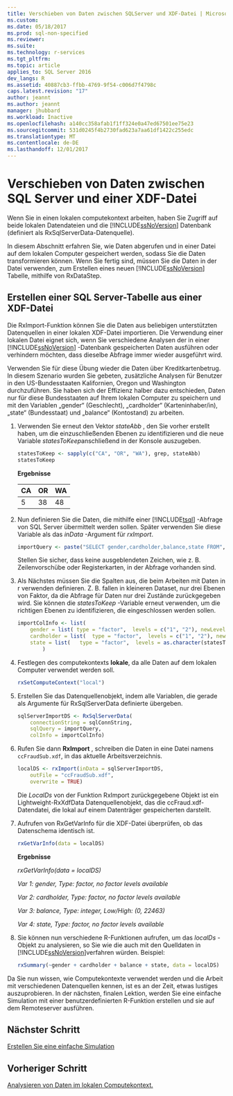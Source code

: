 ```yaml
---
title: Verschieben von Daten zwischen SQLServer und XDF-Datei | Microsoft Docs
ms.custom: 
ms.date: 05/18/2017
ms.prod: sql-non-specified
ms.reviewer: 
ms.suite: 
ms.technology: r-services
ms.tgt_pltfrm: 
ms.topic: article
applies_to: SQL Server 2016
dev_langs: R
ms.assetid: 40887cb3-ffbb-4769-9f54-c006d7f4798c
caps.latest.revision: "17"
author: jeannt
ms.author: jeannt
manager: jhubbard
ms.workload: Inactive
ms.openlocfilehash: a140cc358afab1f1ff324e0a47ed67501ee75e23
ms.sourcegitcommit: 531d0245f4b2730fad623a7aa61df1422c255edc
ms.translationtype: MT
ms.contentlocale: de-DE
ms.lasthandoff: 12/01/2017
---
```

# <a name="move-data-between-sql-server-and-xdf-file"></a>Verschieben von Daten zwischen SQL Server und einer XDF-Datei

Wenn Sie in einen lokalen computekontext arbeiten, haben Sie Zugriff auf beide lokalen Datendateien und die [!INCLUDE[ssNoVersion](../../includes/ssnoversion-md.md)] Datenbank (definiert als RxSqlServerData-Datenquelle).

In diesem Abschnitt erfahren Sie, wie Daten abgerufen und in einer Datei auf dem lokalen Computer gespeichert werden, sodass Sie die Daten transformieren können. Wenn Sie fertig sind, müssen Sie die Daten in der Datei verwenden, zum Erstellen eines neuen [!INCLUDE[ssNoVersion](../../includes/ssnoversion-md.md)] Tabelle, mithilfe von RxDataStep.
  
## <a name="create-a-sql-server-table-from-an-xdf-file"></a>Erstellen einer SQL Server-Tabelle aus einer XDF-Datei

Die RxImport-Funktion können Sie die Daten aus beliebigen unterstützten Datenquellen in einer lokalen XDF-Datei importieren. Die Verwendung einer lokalen Datei eignet sich, wenn Sie verschiedene Analysen der in einer [!INCLUDE[ssNoVersion](../../includes/ssnoversion-md.md)] -Datenbank gespeicherten Daten ausführen oder verhindern möchten, dass dieselbe Abfrage immer wieder ausgeführt wird.

Verwenden Sie für diese Übung wieder die Daten über Kreditkartenbetrug. In diesem Szenario wurden Sie gebeten, zusätzliche Analysen für Benutzer in den US-Bundesstaaten Kalifornien, Oregon und Washington durchzuführen. Sie haben sich der Effizienz halber dazu entschieden, Daten nur für diese Bundesstaaten auf Ihrem lokalen Computer zu speichern und mit den Variablen „gender“ (Geschlecht), „cardholder“ (Karteninhaber/in), „state“ (Bundesstaat) und „balance“ (Kontostand) zu arbeiten.

1. Verwenden Sie erneut den Vektor *stateAbb* , den Sie vorher erstellt haben, um die einzuschließenden Ebenen zu identifizieren und die neue Variable *statesToKeep*anschließend in der Konsole auszugeben.
  
    ```R
    statesToKeep <- sapply(c("CA", "OR", "WA"), grep, stateAbb)
    statesToKeep
    ```
    **Ergebnisse**
    
    CA|OR|WA
    ----|----|----
    5|38|48
    
2. Nun definieren Sie die Daten, die mithilfe einer [!INCLUDE[tsql](../../includes/tsql-md.md)] -Abfrage von SQL Server übermittelt werden sollen.  Später verwenden Sie diese Variable als das *inData* -Argument für *rxImport*.
  
    ```R
    importQuery <- paste("SELECT gender,cardholder,balance,state FROM",  sqlFraudTable,  "WHERE (state = 5 OR state = 38 OR state = 48)")
    ```
  
    Stellen Sie sicher, dass keine ausgeblendeten Zeichen, wie z. B. Zeilenvorschübe oder Registerkarten, in der Abfrage vorhanden sind.
  
3. Als Nächstes müssen Sie die Spalten aus, die beim Arbeiten mit Daten in r verwenden definieren. Z. B. fallen in kleineren Dataset, nur drei Ebenen von Faktor, da die Abfrage für Daten nur drei Zustände zurückgegeben wird.  Sie können die *statesToKeep* -Variable erneut verwenden, um die richtigen Ebenen zu identifizieren, die eingeschlossen werden sollen.
  
    ```R
    importColInfo <- list(
        gender = list( type = "factor",  levels = c("1", "2"), newLevels = c("Male", "Female")),
        cardholder = list(  type = "factor",  levels = c("1", "2"), newLevels = c("Principal", "Secondary")),
        state = list(   type = "factor",  levels = as.character(statesToKeep), newLevels = names(statesToKeep))
            )
    ```
  
4. Festlegen des computekontexts **lokale**, da alle Daten auf dem lokalen Computer verwendet werden soll.
  
    ```R
    rxSetComputeContext("local")
    ```
  
5. Erstellen Sie das Datenquellenobjekt, indem alle Variablen, die gerade als Argumente für RxSqlServerData definierte übergeben.
  
    ```R
    sqlServerImportDS <- RxSqlServerData(
        connectionString = sqlConnString,
        sqlQuery = importQuery,
        colInfo = importColInfo)
    ```
  
6. Rufen Sie dann **RxImport** , schreiben die Daten in eine Datei namens `ccFraudSub.xdf`, in das aktuelle Arbeitsverzeichnis.
  
    ```R
    localDS <- rxImport(inData = sqlServerImportDS,
        outFile = "ccFraudSub.xdf",
        overwrite = TRUE)
    ```
  
    Die *LocalDs* von der Funktion RxImport zurückgegebene Objekt ist ein Lightweight-RxXdfData Datenquellenobjekt, das die ccFraud.xdf-Datendatei, die lokal auf einem Datenträger gespeicherten darstellt.
  
7. Aufrufen von RxGetVarInfo für die XDF-Datei überprüfen, ob das Datenschema identisch ist.
  
    ```R
    rxGetVarInfo(data = localDS)
    ```

    **Ergebnisse**
    
    *rxGetVarInfo(data = localDS)*

    *Var 1: gender, Type: factor, no factor levels available*

    *Var 2: cardholder, Type: factor, no factor levels available*

    *Var 3: balance, Type: integer, Low/High: (0, 22463)*

    *Var 4: state, Type: factor, no factor levels available*
  
8. Sie können nun verschiedene R-Funktionen aufrufen, um das *localDs* -Objekt zu analysieren, so Sie wie die auch mit den Quelldaten in [!INCLUDE[ssNoVersion](../../includes/ssnoversion-md.md)]verfahren würden. Beispiel:
  
    ```R
    rxSummary(~gender + cardholder + balance + state, data = localDS)
    ```

Da Sie nun wissen, wie Computekontexte verwendet werden und die Arbeit mit verschiedenen Datenquellen kennen, ist es an der Zeit, etwas lustiges auszuprobieren. In der nächsten, finalen Lektion, werden Sie eine einfache Simulation mit einer benutzerdefinierten R-Funktion erstellen und sie auf dem Remoteserver ausführen.

## <a name="next-step"></a>Nächster Schritt

[Erstellen Sie eine einfache Simulation](../../advanced-analytics/tutorials/deepdive-create-a-simple-simulation.md)

## <a name="previous-step"></a>Vorheriger Schritt

[Analysieren von Daten im lokalen Computekontext.](../../advanced-analytics/tutorials/deepdive-analyze-data-in-local-compute-context.md)



